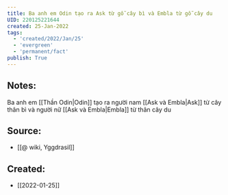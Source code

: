 ```yaml
---
title: Ba anh em Odin tạo ra Ask từ gỗ cây bì và Embla từ gỗ cây du
UID: 220125221644
created: 25-Jan-2022
tags:
  - 'created/2022/Jan/25'
  - 'evergreen'
  - 'permanent/fact'
publish: True
---
```

## Notes:
Ba anh em [[Thần Odin|Odin]] tạo ra người nam [[Ask và Embla|Ask]] từ cây thân bì và người nữ [[Ask và Embla|Embla]] từ thân cây du

## Source:
- [[@ wiki, Yggdrasil]]



## Created:
- [[2022-01-25]]
